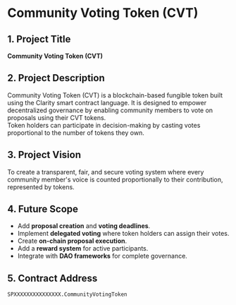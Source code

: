 # Community Voting Token (CVT)

## 1. Project Title
**Community Voting Token (CVT)**

## 2. Project Description
Community Voting Token (CVT) is a blockchain-based fungible token built using the Clarity smart contract language. It is designed to empower decentralized governance by enabling community members to vote on proposals using their CVT tokens.  
Token holders can participate in decision-making by casting votes proportional to the number of tokens they own.

## 3. Project Vision
To create a transparent, fair, and secure voting system where every community member's voice is counted proportionally to their contribution, represented by tokens.

## 4. Future Scope
- Add **proposal creation** and **voting deadlines**.
- Implement **delegated voting** where token holders can assign their votes.
- Create **on-chain proposal execution**.
- Add a **reward system** for active participants.
- Integrate with **DAO frameworks** for complete governance.

## 5. Contract Address
`SPXXXXXXXXXXXXXXX.CommunityVotingToken`
